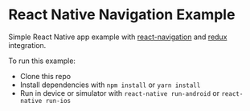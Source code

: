 # React Native Navigation Example

Simple React Native app example with [react-navigation](https://github.com/react-community/react-navigation) and [redux](https://github.com/reactjs/react-redux) integration.

To run this example:
 
* Clone this repo
* Install dependencies with `npm install` or `yarn install`
* Run in device or simulator with `react-native run-android` or `react-native run-ios`
